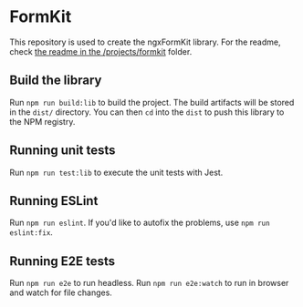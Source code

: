 # FormKit

This repository is used to create the ngxFormKit library. For the readme, check [the readme in the /projects/formkit](/projects/formkit/) folder.

## Build the library

Run `npm run build:lib` to build the project. The build artifacts will be stored in the `dist/` directory. You can then `cd` into the `dist` to push this library to the NPM registry.

## Running unit tests

Run `npm run test:lib` to execute the unit tests with Jest.

## Running ESLint

Run `npm run eslint`. If you'd like to autofix the problems, use `npm run eslint:fix`.

## Running E2E tests

Run `npm run e2e` to run headless. Run `npm run e2e:watch` to run in browser and watch for file changes.
